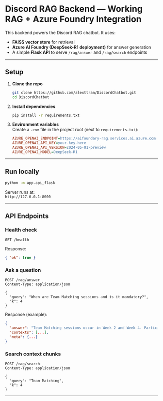 # Discord RAG Backend — Working RAG + Azure Foundry Integration

This backend powers the Discord RAG chatbot. It uses:
- **FAISS vector store** for retrieval  
- **Azure AI Foundry (DeepSeek-R1 deployment)** for answer generation  
- A simple **Flask API** to serve `/rag/answer` and `/rag/search` endpoints  

---

##  Setup

1. **Clone the repo**  
   ```bash
   git clone https://github.com/alexttran/DiscordChatbot.git
   cd DiscordChatbot
   ```

2. **Install dependencies**  
   ```bash
   pip install -r requirements.txt
   ```

3. **Environment variables**  
   Create a `.env` file in the project root (next to `requirements.txt`):  
   ```ini
   AZURE_OPENAI_ENDPOINT=https://aifoundary-rag.services.ai.azure.com
   AZURE_OPENAI_API_KEY=your-key-here
   AZURE_OPENAI_API_VERSION=2024-05-01-preview
   AZURE_OPENAI_MODEL=DeepSeek-R1
   ```

---

##  Run locally

```bash
python -m app.api_flask
```

Server runs at:  
`http://127.0.0.1:8000`

---

## API Endpoints

### Health check
```http
GET /health
```
Response:
```json
{ "ok": true }
```

### Ask a question
```http
POST /rag/answer
Content-Type: application/json

{
  "query": "When are Team Matching sessions and is it mandatory?",
  "k": 4
}
```
Response (example):
```json
{
  "answer": "Team Matching sessions occur in Week 2 and Week 4. Participation is mandatory.",
  "contexts": [...],
  "meta": {...}
}
```

### Search context chunks
```http
POST /rag/search
Content-Type: application/json

{
  "query": "Team Matching",
  "k": 4
}
```

---



